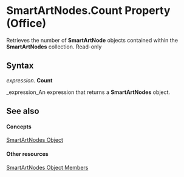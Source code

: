 
# SmartArtNodes.Count Property (Office)

Retrieves the number of  **SmartArtNode** objects contained within the **SmartArtNodes** collection. Read-only


## Syntax

 _expression_. **Count**

 _expression_An expression that returns a  **SmartArtNodes** object.


## See also


#### Concepts


 [SmartArtNodes Object](4c35e5a4-15a1-dd6d-85a2-eb30cbaa3093.md)
#### Other resources


 [SmartArtNodes Object Members](1ebf55b0-5b97-5c4e-5d7f-d119ba051bf4.md)
